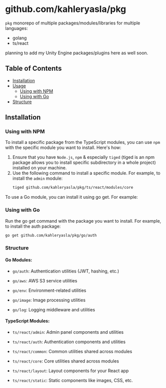 # github.com/kahleryasla/pkg

`pkg` monorepo of multiple packages/modules/libraries for multiple languages:

-   golang
-   ts/react

planning to add my Unity Engine packages/plugins here as well soon.

## Table of Contents

-   [Installation](#installation)
-   [Usage](#usage)
    -   [Using with NPM](#using-with-npm)
    -   [Using with Go](#using-with-go)
-   [Structure](#structure)

## Installation

### Using with NPM

To install a specific package from the TypeScript modules, you can use `npm` with the specific module you want to install. Here's how:

1. Ensure that you have `Node.js`, `npm` & especially `tiged` (tiged is an npm package allows you to install specific subdirectory in a whole project) installed on your machine.
2. Use the following command to install a specific module. For example, to install the `admin` module:
    ```bash
    tiged github.com/kahleryasla/pkg/ts/react/modules/core
    ```

To use a Go module, you can install it using go get. For example:

### Using with Go

Run the go get command with the package you want to install. For example, to install the auth package:

```bash
go get github.com/kahleryasla/pkg/go/auth
```

### Structure

#### Go Modules:

-   `go/auth`: Authentication utilities (JWT, hashing, etc.)

-   `go/aws`: AWS S3 service utilities

-   `go/env`: Environment-related utilities

-   `go/image`: Image processing utilities

-   `go/log`: Logging middleware and utilities

#### TypeScript Modules:

-   `ts/react/admin`: Admin panel components and utilities

-   `ts/react/auth`: Authentication components and utilities

-   `ts/react/common`: Common utilities shared across modules

-   `ts/react/core`: Core utilities shared across modules

-   `ts/react/layout`: Layout components for your React app

-   `ts/react/static`: Static components like images, CSS, etc.
